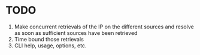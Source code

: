 # TODO


1. Make concurrent retrievals of the IP on the different sources and resolve as soon as sufficient sources have been retrieved
2. Time bound those retrievals
3. CLI help, usage, options, etc.